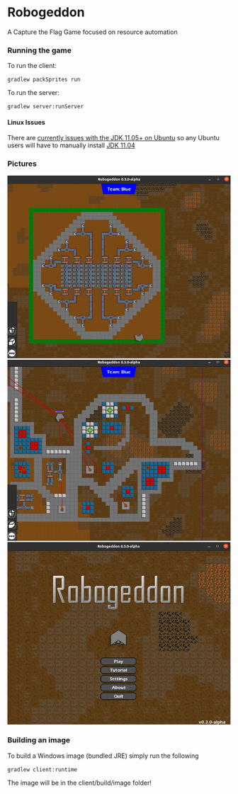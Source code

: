 # Robogeddon
A Capture the Flag Game focused on resource automation

### Running the game
To run the client:
```
gradlew packSprites run
```

To run the server:
```
gradlew server:runServer
```

#### Linux Issues
There are [currently issues with the JDK 11.05+ on Ubuntu](https://stackoverflow.com/questions/55847497/how-do-i-troubleshoot-inconsistency-detected-dl-lookup-c-111-java-result-12)
so any Ubuntu users will have to manually install [JDK 11.04](https://github.com/AdoptOpenJDK/openjdk11-binaries/releases/tag/jdk-11.0.4%2B11.4)

### Pictures

![Mining Base](images/mining.png)
![Enemy Base](images/enemy_base.png)
![Main Menu](images/main_menu.png)

### Building an image
To build a Windows image (bundled JRE) simply run the following
```
gradlew client:runtime
```

The image will be in the client/build/image folder!